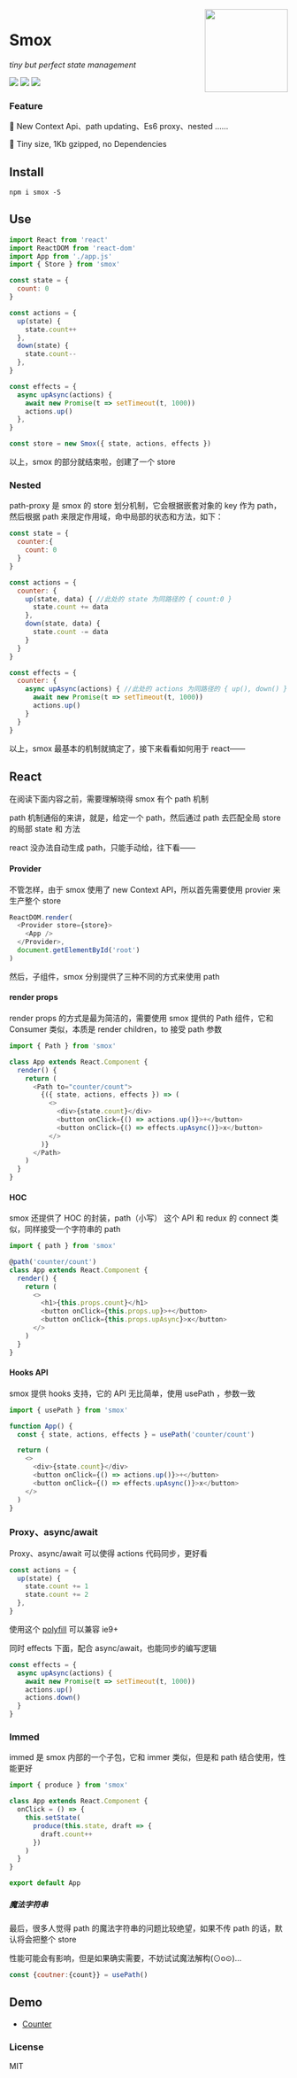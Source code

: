 <img align="right" height="150" src="https://ws1.sinaimg.cn/large/0065Zy9egy1fyuqe61tlej30b40b4gn6.jpg" />

# Smox

_tiny but perfect state management_

[![](https://img.shields.io/npm/v/smox.svg?style=flat)](https://npmjs.com/package/smox)
[![](https://img.shields.io/npm/dm/smox.svg?style=flat)](https://npmjs.com/package/smox)
[![](https://img.shields.io/bundlephobia/minzip/smox.svg?style=flat)](https://bundlephobia.com/result?p=smox)

### Feature

:pig_nose: New Context Api、path updating、Es6 proxy、nested ……

:jack_o_lantern: Tiny size, 1Kb gzipped, no Dependencies

## Install

```shell
npm i smox -S
```

## Use

```js
import React from 'react'
import ReactDOM from 'react-dom'
import App from './app.js'
import { Store } from 'smox'

const state = {
  count: 0
}

const actions = {
  up(state) {
    state.count++
  },
  down(state) {
    state.count--
  },
}

const effects = {
  async upAsync(actions) {
    await new Promise(t => setTimeout(t, 1000))
    actions.up()
  },
}

const store = new Smox({ state, actions, effects })
```

以上，smox 的部分就结束啦，创建了一个 store


### Nested

path-proxy 是 smox 的 store 划分机制，它会根据嵌套对象的 key 作为 path，然后根据 path 来限定作用域，命中局部的状态和方法，如下：

```js
const state = {
  counter:{
    count: 0
  }
}

const actions = {
  counter: {
    up(state, data) { //此处的 state 为同路径的 { count:0 }
      state.count += data
    },
    down(state, data) {
      state.count -= data
    }
  }
}

const effects = {
  counter: {
    async upAsync(actions) { //此处的 actions 为同路径的 { up(), down() }
      await new Promise(t => setTimeout(t, 1000))
      actions.up()
    }
  }
}
```

以上，smox 最基本的机制就搞定了，接下来看看如何用于 react——

## React

在阅读下面内容之前，需要理解晓得 smox 有个 path 机制

path 机制通俗的来讲，就是，给定一个 path，然后通过 path 去匹配全局 store 的局部 state 和 方法

react 没办法自动生成 path，只能手动给，往下看——

#### Provider

不管怎样，由于 smox 使用了 new Context API，所以首先需要使用 provier 来生产整个 store

```JavaScript
ReactDOM.render(
  <Provider store={store}>
    <App />
  </Provider>,
  document.getElementById('root')
)
```

然后，子组件，smox 分别提供了三种不同的方式来使用 path

#### render props

render props 的方式是最为简洁的，需要使用 smox 提供的 Path 组件，它和 Consumer 类似，本质是 render children，to 接受 path 参数

```js
import { Path } from 'smox'

class App extends React.Component {
  render() {
    return (
      <Path to="counter/count">
        {({ state, actions, effects }) => (
          <>
            <div>{state.count}</div>
            <button onClick={() => actions.up()}>+</button>
            <button onClick={() => effects.upAsync()}>x</button>
          </>
        )}
      </Path>
    )
  }
}
```

#### HOC

smox 还提供了 HOC 的封装，path（小写） 这个 API 和 redux 的 connect 类似，同样接受一个字符串的 path

```js
import { path } from 'smox'

@path('counter/count')
class App extends React.Component {
  render() {
    return (
      <>
        <h1>{this.props.count}</h1>
        <button onClick={this.props.up}>+</button>
        <button onClick={this.props.upAsync}>x</button>
      </>
    )
  }
}
```

#### Hooks API

smox 提供 hooks 支持，它的 API 无比简单，使用 usePath ，参数一致

```js
import { usePath } from 'smox'

function App() {
  const { state, actions, effects } = usePath('counter/count')

  return (
    <>
      <div>{state.count}</div>
      <button onClick={() => actions.up()}>+</button>
      <button onClick={() => effects.upAsync()}>x</button>
    </>
  )
}
```

### Proxy、async/await

Proxy、async/await 可以使得 actions 代码同步，更好看

```js
const actions = {
  up(state) {
    state.count += 1
    state.count += 2
  },
}
```

使用这个 [polyfill](https://github.com/GoogleChrome/proxy-polyfill) 可以兼容 ie9+

同时 effects 下面，配合 async/await，也能同步的编写逻辑

```js
const effects = {
  async upAsync(actions) {
    await new Promise(t => setTimeout(t, 1000))
    actions.up()
    actions.down()
  }
}
```

### Immed

immed 是 smox 内部的一个子包，它和 immer 类似，但是和 path 结合使用，性能更好

```js
import { produce } from 'smox'

class App extends React.Component {
  onClick = () => {
    this.setState(
      produce(this.state, draft => {
        draft.count++
      })
    )
  }
}

export default App
```

##### 魔法字符串

最后，很多人觉得 path 的魔法字符串的问题比较绝望，如果不传 path 的话，默认将会把整个 store

性能可能会有影响，但是如果确实需要，不妨试试魔法解构(⊙o⊙)…

```js
const {coutner:{count}} = usePath()
```

## Demo

- [Counter](https://github.com/132yse/smox/tree/master/examples/counter)

### License

MIT
